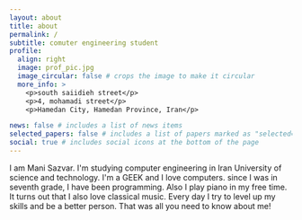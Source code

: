 ```yaml
---
layout: about
title: about
permalink: /
subtitle: comuter engineering student
profile:
  align: right
  image: prof_pic.jpg
  image_circular: false # crops the image to make it circular
  more_info: >
    <p>south saiidieh street</p>
    <p>4, mohamadi street</p>
    <p>Hamedan City, Hamedan Province, Iran</p>

news: false # includes a list of news items
selected_papers: false # includes a list of papers marked as "selected={true}"
social: true # includes social icons at the bottom of the page
---
```


I am Mani Sazvar. I'm studying computer engineering in Iran University of science and technology. 
I'm a GEEK and I love computers. since I was in seventh grade, I have been programming. 
Also I play piano in my free time. It turns out that I also love classical music.
Every day I try to  level up my skills and be a better person.
That was all you need to know about me!
